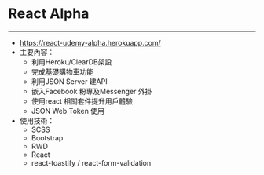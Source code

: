 # React Alpha

---

- https://react-udemy-alpha.herokuapp.com/
- 主要內容：
  - 利用Heroku/ClearDB架設 
  - 完成基礎購物車功能
  - 利用JSON Server 建API
  - 嵌入Facebook 粉專及Messenger 外掛
  - 使用react 相關套件提升用戶體驗
  - JSON Web Token 使用
- 使用技術：
  - SCSS
  - Bootstrap
  - RWD
  - React
  - react-toastify / react-form-validation
